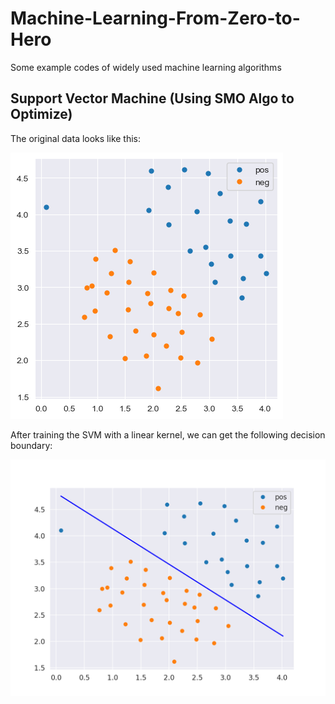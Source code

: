 # Machine-Learning-From-Zero-to-Hero
Some example codes of widely used machine learning algorithms





## Support Vector Machine (Using SMO Algo to Optimize)
The original data looks like this:

![The Original Data](https://github.com/GuoshenLi/Machine-Learning-From-Zero-to-Hero/blob/main/svm/data_1.png)


After training the SVM with a linear kernel, we can get the following decision boundary:

![The Decision Boundary](https://github.com/GuoshenLi/Machine-Learning-From-Zero-to-Hero/blob/main/svm/svm_1.png)

